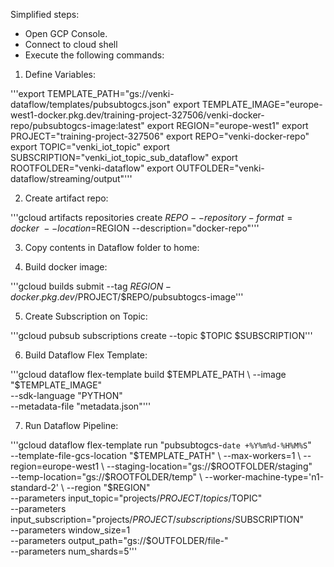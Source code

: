 Simplified steps:
* Open GCP Console.
* Connect to cloud shell
* Execute the following commands:

1. Define Variables:

'''export TEMPLATE_PATH="gs://venki-dataflow/templates/pubsubtogcs.json"
export TEMPLATE_IMAGE="europe-west1-docker.pkg.dev/training-project-327506/venki-docker-repo/pubsubtogcs-image:latest"
export REGION="europe-west1"
export PROJECT="training-project-327506"
export REPO="venki-docker-repo"
export TOPIC="venki_iot_topic"
export SUBSCRIPTION="venki_iot_topic_sub_dataflow"
export ROOTFOLDER="venki-dataflow"
export OUTFOLDER="venki-dataflow/streaming/output"'''

2. Create artifact repo:

'''gcloud artifacts repositories create $REPO --repository-format=docker \
    --location=$REGION --description="docker-repo"'''

3. Copy contents in Dataflow folder to home:

4. Build docker image:

'''gcloud builds submit --tag $REGION-docker.pkg.dev/$PROJECT/$REPO/pubsubtogcs-image'''

5. Create Subscription on Topic:

'''gcloud pubsub subscriptions create --topic $TOPIC $SUBSCRIPTION'''

6. Build Dataflow Flex Template:

'''gcloud dataflow flex-template build $TEMPLATE_PATH \
      --image "$TEMPLATE_IMAGE" \
      --sdk-language "PYTHON" \
      --metadata-file "metadata.json"'''

7. Run Dataflow Pipeline:

'''gcloud dataflow flex-template run "pubsubtogcs-`date +%Y%m%d-%H%M%S`" \
    --template-file-gcs-location "$TEMPLATE_PATH" \
    --max-workers=1 \
    --region=europe-west1 \
    --staging-location="gs://$ROOTFOLDER/staging" \
    --temp-location="gs://$ROOTFOLDER/temp" \
    --worker-machine-type='n1-standard-2' \
    --region "$REGION" \
    --parameters input_topic="projects/$PROJECT/topics/$TOPIC" \
    --parameters input_subscription="projects/$PROJECT/subscriptions/$SUBSCRIPTION" \
    --parameters window_size=1 \
    --parameters output_path="gs://$OUTFOLDER/file-" \
    --parameters num_shards=5'''

